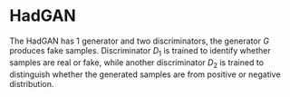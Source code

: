 # HadGAN
The HadGAN has 1 generator and two discriminators, the generator $G$ produces fake samples. Discriminator $D_1$ is trained to identify whether samples are real or fake, while another discriminator $D_2$ is trained to distinguish whether the generated samples are from positive or negative distribution.
